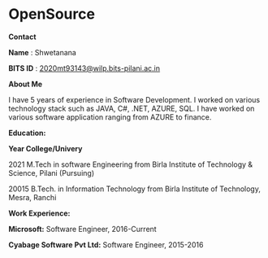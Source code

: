 # OpenSource

**Contact**

**Name** : Shwetanana

**BITS ID** : 2020mt93143@wilp.bits-pilani.ac.in

**About Me**

I have 5 years of experience in Software Development. I worked on various technology stack such as JAVA, C#, .NET, AZURE, SQL. I have worked on various software application ranging from AZURE to finance.

**Education:**

**Year College/Univery**

2021	 M.Tech in software Engineering from Birla Institute of Technology & Science, Pilani (Pursuing)

20015	 B.Tech. in Information Technology from Birla Institute of Technology, Mesra, Ranchi

**Work Experience:**
 
**Microsoft:**  Software Engineer, 2016-Current

**Cyabage Software Pvt Ltd:** Software Engineer, 2015-2016


 


